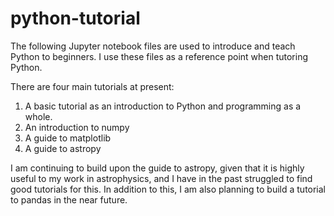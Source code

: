 # python-tutorial

The following Jupyter notebook files are used to introduce and teach Python to beginners. 
I use these files as a reference point when tutoring Python.

There are four main tutorials at present:

1. A basic tutorial as an introduction to Python and programming as a whole.
2. An introduction to numpy
3. A guide to matplotlib
4. A guide to astropy

I am continuing to build upon the guide to astropy, given that it is highly useful to my work
in astrophysics, and I have in the past struggled to find good tutorials for this. In addition to
this, I am also planning to build a tutorial to pandas in the near future.


